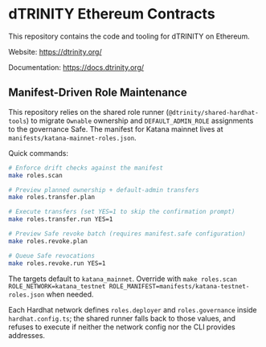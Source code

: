 # dTRINITY Ethereum Contracts

This repository contains the code and tooling for dTRINITY on Ethereum.

Website: https://dtrinity.org/

Documentation: https://docs.dtrinity.org/

## Manifest-Driven Role Maintenance

This repository relies on the shared role runner (`@dtrinity/shared-hardhat-tools`) to migrate `Ownable` ownership and `DEFAULT_ADMIN_ROLE` assignments to the governance Safe. The manifest for Katana mainnet lives at `manifests/katana-mainnet-roles.json`.

Quick commands:

```bash
# Enforce drift checks against the manifest
make roles.scan

# Preview planned ownership + default-admin transfers
make roles.transfer.plan

# Execute transfers (set YES=1 to skip the confirmation prompt)
make roles.transfer.run YES=1

# Preview Safe revoke batch (requires manifest.safe configuration)
make roles.revoke.plan

# Queue Safe revocations
make roles.revoke.run YES=1
```

The targets default to `katana_mainnet`. Override with `make roles.scan ROLE_NETWORK=katana_testnet ROLE_MANIFEST=manifests/katana-testnet-roles.json` when needed.

Each Hardhat network defines `roles.deployer` and `roles.governance` inside `hardhat.config.ts`; the shared runner falls back to those values, and refuses to execute if neither the network config nor the CLI provides addresses.
